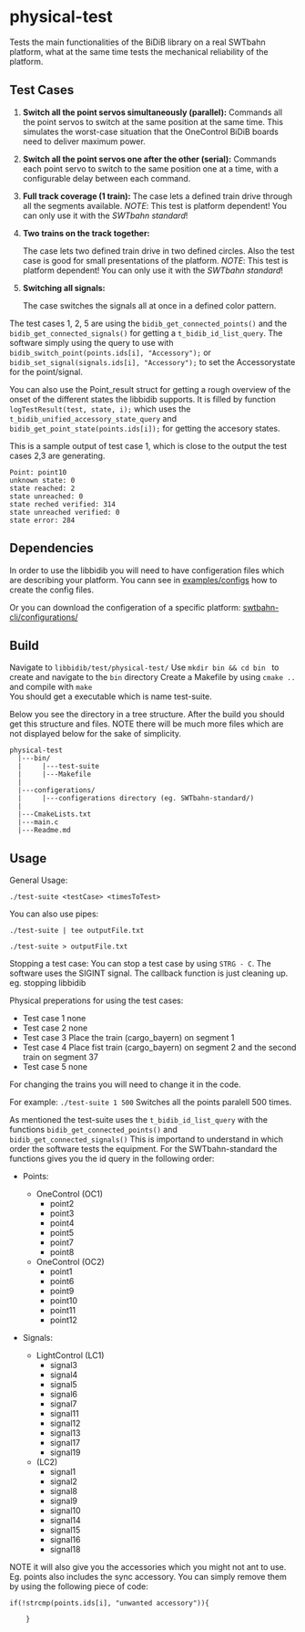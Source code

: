 # physical-test

Tests the main functionalities of the BiDiB library on a real SWTbahn platform, 
what at the same time tests the mechanical reliability of the platform.

## Test Cases
1. **Switch all the point servos simultaneously (parallel):**
   Commands all the point servos to switch at the same position at the same time. 
   This simulates the worst-case situation that the OneControl BiDiB boards need 
   to deliver maximum power.
	
2. **Switch all the point servos one after the other (serial):**
    Commands each point servo to switch to the same position one at a time, with a 
	configurable delay between each command.

3. **Full track coverage (1 train):**
    The case lets a defined train drive through all the segments available.
    *NOTE*: This test is platform dependent! You can only use it with the *SWTbahn standard*!

4. **Two trains on the track together:**

    The case lets two defined train drive in two defined circles.
    Also the test case is good for small presentations of the platform.
    *NOTE*: This test is platform dependent! You can only use it with the *SWTbahn standard*!
5. **Switching all signals:**

    The case switches the signals all at once in a defined color pattern.



The test cases 1, 2, 5 are using the `bidib_get_connected_points()` 
and the `bidib_get_connected_signals()` for getting a `t_bidib_id_list_query`.
The software simply using the query to use with `bidib_switch_point(points.ids[i], "Accessory");` 
or `bidib_set_signal(signals.ids[i], "Accessory");`
to set the Accessorystate for the point/signal.

You can also use the Point_result struct for getting a rough overview of the onset of the different states the libbidib supports.
It is filled by function `logTestResult(test, state, i);` which uses the `t_bidib_unified_accessory_state_query` and `bidib_get_point_state(points.ids[i]);` for getting the accesory states.

This is a sample output of test case 1, which is close to the output the test cases 2,3 are generating.

```
Point: point10
unknown state: 0
state reached: 2
state unreached: 0
state reched verified: 314
state unreached verified: 0
state error: 284
```

## Dependencies

In order to use the libbidib you will need to have configeration files which are describing your platform.
You cann see in [examples/configs](../../example/config) how to create the config files.

Or you can download the configeration of a specific platform:
[swtbahn-cli/configurations/](https://github.com/uniba-swt/swtbahn-cli/tree/master/configurations)


## Build

Navigate to `libbidib/test/physical-test/`
Use `mkdir bin && cd bin ` to create and navigate to the `bin` directory
Create a Makefile by using `cmake ..`
and compile with `make`   
You should get a executable which is name test-suite.

Below you see the directory in a tree structure.
After the build you should get this structure and files.
NOTE there will be much more files which are not displayed below for the sake of simplicity.

```
physical-test
  |---bin/
  |     |---test-suite
  |     |---Makefile
  |
  |---configerations/
  |     |---configerations directory (eg. SWTbahn-standard/)
  |
  |---CmakeLists.txt
  |---main.c
  |---Readme.md

  ```


## Usage

General Usage:

`./test-suite <testCase> <timesToTest> `

You can also use pipes:

`./test-suite | tee outputFile.txt` 

`./test-suite > outputFile.txt` 


Stopping a test case:
You can stop a test case by using `STRG - C`.
The software uses the SIGINT signal. The callback function is just cleaning up. eg. stopping libbidib  

Physical preperations for using the test cases:
- Test case 1   none
- Test case 2   none
- Test case 3   Place the train (cargo_bayern) on segment 1
- Test case 4   Place fist train (cargo_bayern) on segment 2 and the second train on segment 37
- Test case 5   none

For changing the trains you will need to change it in the code.

For example:
`./test-suite 1 500`
Switches all the points paralell 500 times.

As mentioned the test-suite uses the `t_bidib_id_list_query` with the functions `bidib_get_connected_points()` and `bidib_get_connected_signals()`
This is importand to understand in which order the software tests the equipment.
For the SWTbahn-standard the functions gives you the id query in the following order:

* Points:
  * OneControl (OC1)
    * point2
    * point3
    * point4
    * point5
    * point7
    * point8
  * OneControl (OC2)
    * point1
    * point6
    * point9
    * point10
    * point11
    * point12

* Signals:
  * LightControl (LC1)
    * signal3
    * signal4
    * signal5
    * signal6
    * signal7
    * signal11
    * signal12
    * signal13
    * signal17
    * signal19
  * (LC2)
    * signal1
    * signal2
    * signal8
    * signal9
    * signal10
    * signal14
    * signal15
    * signal16
    * signal18

NOTE it will also give you the accessories which you might not ant to use.
Eg. points also includes the sync accessory.
You can simply remove them by using the following piece of code:
```
if(!strcmp(points.ids[i], "unwanted accessory")){

    }
```

